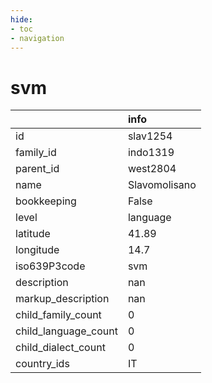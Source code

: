 ```yaml
---
hide:
- toc
- navigation
---
```

# svm
|                      | info          |
|:---------------------|:--------------|
| id                   | slav1254      |
| family_id            | indo1319      |
| parent_id            | west2804      |
| name                 | Slavomolisano |
| bookkeeping          | False         |
| level                | language      |
| latitude             | 41.89         |
| longitude            | 14.7          |
| iso639P3code         | svm           |
| description          | nan           |
| markup_description   | nan           |
| child_family_count   | 0             |
| child_language_count | 0             |
| child_dialect_count  | 0             |
| country_ids          | IT            |